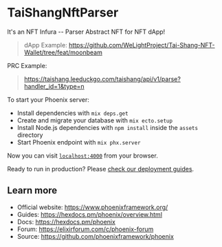 # TaiShangNftParser

It's an NFT Infura -- Parser Abstract NFT for NFT dApp!

> dApp Example: https://github.com/WeLightProject/Tai-Shang-NFT-Wallet/tree/feat/moonbeam

PRC Example:

> https://taishang.leeduckgo.com/taishang/api/v1/parse?handler_id=1&type=n

To start your Phoenix server:

  * Install dependencies with `mix deps.get`
  * Create and migrate your database with `mix ecto.setup`
  * Install Node.js dependencies with `npm install` inside the `assets` directory
  * Start Phoenix endpoint with `mix phx.server`

Now you can visit [`localhost:4000`](http://localhost:4000) from your browser.

Ready to run in production? Please [check our deployment guides](https://hexdocs.pm/phoenix/deployment.html).

## Learn more

  * Official website: https://www.phoenixframework.org/
  * Guides: https://hexdocs.pm/phoenix/overview.html
  * Docs: https://hexdocs.pm/phoenix
  * Forum: https://elixirforum.com/c/phoenix-forum
  * Source: https://github.com/phoenixframework/phoenix
